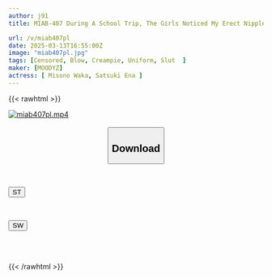 ```yaml
---
author: j91
title: MIAB-407 During A School Trip, The Girls Noticed My Erect Nipples And Surrounded Me, Kneading And Squeezing My Nipples! Twitching! Rubbing! Squeezing! I Was Teased And Ejaculated At The Same Time For Two Days And One Night. Waka Misono Ena Satsuki

url: /v/miab407pl
date: 2025-03-13T16:55:00Z
image: "miab407pl.jpg"
tags: [Censored, Blow, Creampie, Uniform, Slut	]
maker: [MOODYZ]
actress: [ Misono Waka, Satsuki Ena ]
---
```



{{< rawhtml >}}

<div class="video" data-videoid="9v0L1Q0bXWTa8xR">
    <a href="javascript:;">
        <img src="/v/miab407pl/miab407pl.jpg" width="WIDTH" height="HEIGHT" alt="miab407pl.mp4" loading="lazy">
    </a>
</div>

<script type="text/javascript" src="https://j91.asia/asset/on-demand-st.js"></script>

<br>
  <link rel="stylesheet" href="https://j91.asia/asset/bs5.css">
  
  <center>
  <button class="btn btn-primary" type="button" data-bs-toggle="collapse" data-bs-target=".multi-collapse" aria-expanded="false" aria-controls="multiCollapseExample1 multiCollapseExample2"><h2>Download</h2></button></center>
</p>
<div class="row">
  <div class="col">
    <div class="collapse multi-collapse" id="multiCollapseExample1">
      <div class="card card-body">
	      	      <br>
<div class="buttons">  
<p><a href="/v/miab407pl/st.html" target="_blank"><button class="btn-hover color-3"><i class="fa fa-download"></i> ST</button></a></p></div>
    </div>
  </div>
</div>
  <div class="col">
    <div class="collapse multi-collapse" id="multiCollapseExample2">
      <div class="card card-body">
	      <br>
<div class="buttons">
<p><a href="/v/miab407pl/sw.html" target="_blank"><button class="btn-hover color-2"><i class="fa fa-download"></i> SW</button></a></p></div>
<br><br>
      </div>
    </div>
  </div>
</div>

{{< /rawhtml >}}
